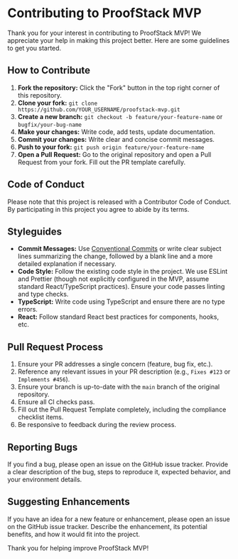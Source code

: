# Contributing to ProofStack MVP

Thank you for your interest in contributing to ProofStack MVP! We appreciate your help in making this project better. Here are some guidelines to get you started.

## How to Contribute

1.  **Fork the repository:** Click the "Fork" button in the top right corner of this repository.
2.  **Clone your fork:** `git clone https://github.com/YOUR_USERNAME/proofstack-mvp.git`
3.  **Create a new branch:** `git checkout -b feature/your-feature-name` or `bugfix/your-bug-name`
4.  **Make your changes:** Write code, add tests, update documentation.
5.  **Commit your changes:** Write clear and concise commit messages.
6.  **Push to your fork:** `git push origin feature/your-feature-name`
7.  **Open a Pull Request:** Go to the original repository and open a Pull Request from your fork. Fill out the PR template carefully.

## Code of Conduct

Please note that this project is released with a Contributor Code of Conduct. By participating in this project you agree to abide by its terms.

## Styleguides

-   **Commit Messages:** Use [Conventional Commits](https://www.conventionalcommits.org/en/v1.0.0/) or write clear subject lines summarizing the change, followed by a blank line and a more detailed explanation if necessary.
-   **Code Style:** Follow the existing code style in the project. We use ESLint and Prettier (though not explicitly configured in the MVP, assume standard React/TypeScript practices). Ensure your code passes linting and type checks.
-   **TypeScript:** Write code using TypeScript and ensure there are no type errors.
-   **React:** Follow standard React best practices for components, hooks, etc.

## Pull Request Process

1.  Ensure your PR addresses a single concern (feature, bug fix, etc.).
2.  Reference any relevant issues in your PR description (e.g., `Fixes #123` or `Implements #456`).
3.  Ensure your branch is up-to-date with the `main` branch of the original repository.
4.  Ensure all CI checks pass.
5.  Fill out the Pull Request Template completely, including the compliance checklist items.
6.  Be responsive to feedback during the review process.

## Reporting Bugs

If you find a bug, please open an issue on the GitHub issue tracker. Provide a clear description of the bug, steps to reproduce it, expected behavior, and your environment details.

## Suggesting Enhancements

If you have an idea for a new feature or enhancement, please open an issue on the GitHub issue tracker. Describe the enhancement, its potential benefits, and how it would fit into the project.

Thank you for helping improve ProofStack MVP!